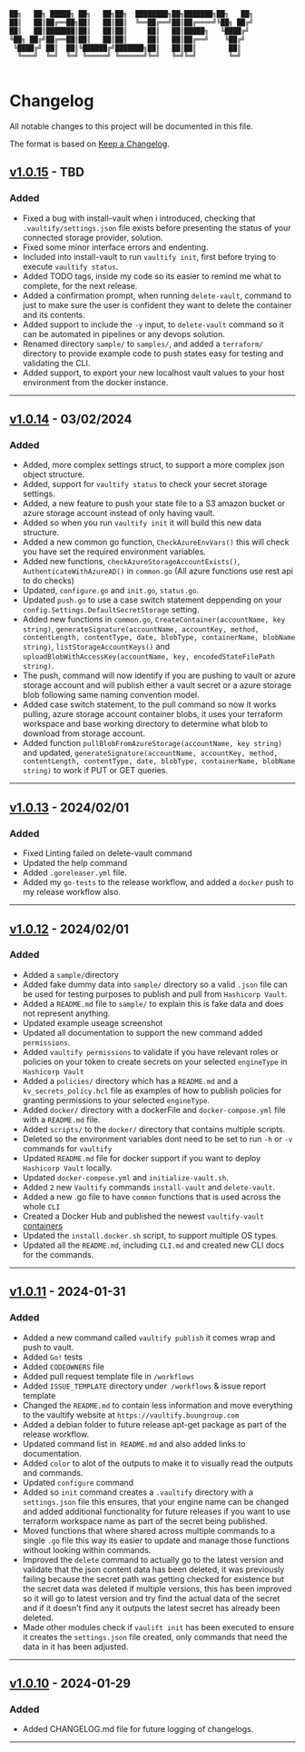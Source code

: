 <!-- // ########################################################################################
// # ██████╗ ██╗   ██╗██╗   ██╗███╗   ██╗     ██████╗ ██████╗  ██████╗ ██╗   ██╗██████╗   #
// # ██╔══██╗██║   ██║██║   ██║████╗  ██║    ██╔════╝ ██╔══██╗██╔═══██╗██║   ██║██╔══██╗  #
// # ██████╔╝██║   ██║██║   ██║██╔██╗ ██║    ██║  ███╗██████╔╝██║   ██║██║   ██║██████╔╝  #
// # ██╔══██╗██║   ██║██║   ██║██║╚██╗██║    ██║   ██║██╔══██╗██║   ██║██║   ██║██╔═══╝   #
// # ██████╔╝╚██████╔╝╚██████╔╝██║ ╚████║    ╚██████╔╝██║  ██║╚██████╔╝╚██████╔╝██║       #
// # ╚═════╝  ╚═════╝  ╚═════╝ ╚═╝  ╚═══╝     ╚═════╝ ╚═╝  ╚═╝ ╚═════╝  ╚═════╝ ╚═╝       #
// # Author: Sacha Roussakis-Notter														                            #
// # Project: Vaultify																	                                  #
// # Description: Easily push, pull and encrypt tofu and terraform statefiles from Vault. #
// ######################################################################################## -->

```bash
██╗   ██╗ █████╗ ██╗   ██╗██╗  ████████╗██╗███████╗██╗   ██╗
██║   ██║██╔══██╗██║   ██║██║  ╚══██╔══╝██║██╔════╝╚██╗ ██╔╝
██║   ██║███████║██║   ██║██║     ██║   ██║█████╗   ╚████╔╝ 
╚██╗ ██╔╝██╔══██║██║   ██║██║     ██║   ██║██╔══╝    ╚██╔╝  
 ╚████╔╝ ██║  ██║╚██████╔╝███████╗██║   ██║██║        ██║   
  ╚═══╝  ╚═╝  ╚═╝ ╚═════╝ ╚══════╝╚═╝   ╚═╝╚═╝        ╚═╝   
                                                            
```

# Changelog

All notable changes to this project will be documented in this file.

The format is based on [Keep a Changelog](https://keepachangelog.com/en/1.0.0/).


## [v1.0.15]([diff][1.0.14]) - TBD

### Added

- Fixed a bug with install-vault when i introduced, checking that `.vaultify/settings.json` file exists before presenting the status of your connected storage provider, solution.
- Fixed some minor interface errors and endenting.
- Included into install-vault to run `vaultify init`, first before trying to execute `vaultify status`.
- Added TODO tags, inside my code so its easier to remind me what to complete, for the next release.
- Added a confirmation prompt, when running `delete-vault`, command to just to make sure the user is confident they want to delete the container and its contents. 
- Added support to include the `-y` input, to `delete-vault` command so it can be automated in pipelines or any devops solution.
- Renamed directory `sample/` to `samples/`, and added a `terraform/` directory to provide example code to push states easy for testing and validating the CLI.
- Added support, to export your new localhost vault values to your host environment from the docker instance.

---

## [v1.0.14]([diff][1.0.13]) - 03/02/2024

### Added

- Added, more complex settings struct, to support a more complex json object structure.
- Added, support for `vaultify status` to check your secret storage settings.
- Added, a new feature to push your state file to a S3 amazon bucket or azure storage account instead of only having vault.
- Added so when you run `vaultify init` it will build this new data structure.
- Added a new common go function, `CheckAzureEnvVars()` this will check you have set the required environment variables.
- Added new functions, `checkAzureStorageAccountExists()`, `AuthenticateWithAzureAD()` in `common.go` (All azure functions use rest api to do checks)
- Updated, `configure.go` and `init.go`, `status.go`.
- Updated `push.go` to use a case switch statement deppending on your `config.Settings.DefaultSecretStorage` setting.
- Added new functions in `common.go`, `CreateContainer(accountName, key string)`, `generateSignature(accountName, accountKey, method, contentLength, contentType, date, blobType, containerName, blobName string)`, `listStorageAccountKeys()` and `uploadBlobWithAccessKey(accountName, key, encodedStateFilePath string)`.
- The push, command will now identify if you are pushing to vault or azure storage account and will publish either a vault secret or a azure storage blob following same naming convention model.
- Added case switch statement, to the pull command so now it works pulling, azure storage account container blobs, it uses your terraform workspace and base working directory to determine what blob to download from storage account.
- Added function `pullBlobFromAzureStorage(accountName, key string)` and updated, `generateSignature(accountName, accountKey, method, contentLength, contentType, date, blobType, containerName, blobName string)` to work if PUT or GET queries.

---

## [v1.0.13]([diff][1.0.12]) - 2024/02/01

### Added

- Fixed Linting failed on delete-vault command
- Updated the help command
- Added `.goreleaser.yml` file.
- Added my `go-tests` to the release workflow, and added a `docker` push to my release workflow also.

---

## [v1.0.12]([diff][1.0.11]) - 2024/02/01

### Added

- Added a `sample/`directory
- Added fake dummy data into `sample/` directory so a valid `.json` file can be used for testing purposes to publish and pull from `Hashicorp Vault`.
- Added a `README.md` file to `sample/` to explain this is fake data and does not represent anything.
- Updated example useage screenshot
- Updated all documentation to support the new command added `permissions`.
- Added `vaultify permissions` to validate if you have relevant roles or policies on your token to create secrets on your selected `engineType` in `Hashicorp Vault`
- Added a `policies/` directory which has a `README.md` and a `kv_secrets_policy.hcl` file as examples of how to publish policies for granting permissions to your selected `engineType`.
- Added `docker/` directory with a dockerFile and `docker-compose.yml` file with a `README.md` file.
- Added `scripts/` to the `docker/` directory that contains multiple scripts.
- Deleted so the environment variables dont need to be set to run `-h` or `-v` commands for `vaultify`
- Updated `README.md` file for docker support if you want to deploy `Hashicorp Vault` locally.
- Updated `docker-compose.yml` and `initialize-vault.sh`.
- Added `2` new `Vaultify` commands `install-vault` and `delete-vault`.
- Added a new .go file to have `common` functions that is used across the whole `CLI`
- Created a Docker Hub and published the newest `vaultify-vault` [containers](https://hub.docker.com/r/buungroup/vault-raft) 
- Updated the `install.docker.sh` script, to support multiple OS types.
- Updated all the `README.md`, including `CLI.md` and created new CLI docs for the commands.

---

## [v1.0.11]([diff][1.0.10]) - 2024-01-31

### Added

- Added a new command called `vaultify publish` it comes wrap and push to vault.
- Added `Go!` tests
- Added `CODEOWNERS` file
- Added pull request template file in `/workflows`
- Added `ISSUE_TEMPLATE` directory under` /workflows` & issue report template
- Changed the `README.md` to contain less information and move everything to the vaultify website at `https://vaultify.buungroup.com`
- Added a debian folder to future release apt-get package as part of the release workflow.
- Updated command list in` README.md` and also added links to documentation.
- Added `color` to alot of the outputs to make it to visually read the outputs and commands.
- Updated `configure` command
- Added so `init` command creates a `.vaultify` directory with a `settings.json` file this ensures, that your engine name can be changed and added additional functionality for future releases if you want to use terraform workspace name as part of the secret being published.
- Moved functions that where shared across multiple commands to a single `.go` file this way its easier to update and manage those functions without looking within commands.
- Improved the `delete` command to actually go to the latest version and validate that the json content data has been deleted, it was previously failing because the secret path was getting checked for existence but the secret data was deleted if multiple versions, this has been improved so it will go to latest version and try find the actual data of the secret and if it doesn't find any it outputs the latest secret has already been deleted.
- Made other modules check if `vaulift init` has been executed to ensure it creates the `settings.json` file created, only commands that need the data in it has been adjusted.

---

## [v1.0.10]([diff][1.0.9]) - 2024-01-29

### Added

- Added CHANGELOG.md file for future logging of changelogs.

---